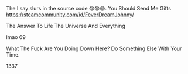 The I say slurs in the source code 😎😎😎.
You Should Send Me Gifts https://steamcommunity.com/id/FeverDreamJohnny/


 




































The Answer To Life The Universe And Everything


























lmao 69






























































































































































































































































































































































What The Fuck Are You Doing Down Here? Do Something Else With Your Time.




















































































































































































































































































































































































































































































































































































































































































































































































































































































































































1337
